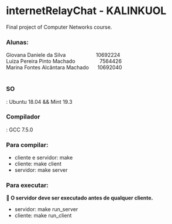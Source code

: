 # internetRelayChat - KALINKUOL
Final project of Computer Networks course. 

<h3>Alunas:</h3>
Giovana Daniele da Silva		&nbsp;&nbsp;&nbsp;&nbsp;&nbsp;&nbsp;&nbsp;&nbsp;&nbsp;&nbsp;&nbsp;&nbsp;&nbsp;&nbsp;&nbsp;&nbsp;&nbsp;&nbsp;&nbsp;&nbsp;10692224<br>
Luiza Pereira Pinto Machado		&nbsp;&nbsp;&nbsp;&nbsp;&nbsp;&nbsp;&nbsp;&nbsp;&nbsp;&nbsp;&nbsp;&nbsp;&nbsp;&nbsp;&nbsp;&nbsp;7564426<br>
Marina Fontes Alcântara Machado		&nbsp;&nbsp;&nbsp;&nbsp;&nbsp;10692040<br>

<br>
<h3>SO</h3>: Ubuntu 18.04 && Mint 19.3<br>
<h3>Compilador</h3>: GCC 7.5.0<br>

<h3>Para compilar:</h3>
<ul>
	<li>cliente e servidor: make</li>
	<li>cliente: make client</li>
	<li>servidor: make server</li>
</ul>

<h3>Para executar:</h3>
<strong>&#x1F534; O servidor deve ser executado antes de qualquer cliente.</strong>
<ul>
	<li>servidor: make run_server</li>
	<li>cliente: make run_client</li>
</ul>

